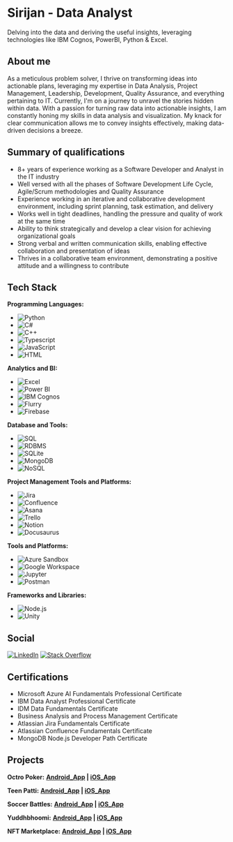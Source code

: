 # Sirijan - Data Analyst
Delving into the data and deriving the useful insights, leveraging technologies like IBM Cognos, PowerBI, Python & Excel.

## About me
As a meticulous problem solver, I thrive on transforming ideas into actionable plans, leveraging my expertise in Data Analysis, Project Management, Leadership, Development, Quality Assurance, and everything pertaining to IT. Currently, I'm on a journey to unravel the stories hidden within data. With a passion for turning raw data into actionable insights, I am constantly honing my skills in data analysis and visualization. My knack for clear communication allows me to convey insights effectively, making data-driven decisions a breeze.

## Summary of qualifications
- 8+ years of experience working as a Software Developer and Analyst in the IT industry 
- Well versed with all the phases of Software Development Life Cycle, Agile/Scrum methodologies and Quality Assurance
- Experience working in an iterative and collaborative development environment, including sprint planning, task estimation, and delivery 
- Works well in tight deadlines, handling the pressure and quality of work at the same time
- Ability to think strategically and develop a clear vision for achieving organizational goals
- Strong verbal and written communication skills, enabling effective collaboration and presentation of ideas
- Thrives in a collaborative team environment, demonstrating a positive attitude and a willingness to contribute

## Tech Stack
**Programming Languages:**
 - ![Python](https://img.shields.io/badge/Python-blue?logo=python&logoColor=white&style=flat-square)
 - ![C#](https://img.shields.io/badge/C%23-purple?logo=c-sharp&logoColor=white&style=flat-square)
 - ![C++](https://img.shields.io/badge/C%2B%2B-blue?logo=c%2B%2B&logoColor=white&style=flat-square)
 - ![Typescript](https://img.shields.io/badge/Typescript-blue?logo=typescript&logoColor=white&style=flat-square)
 - ![JavaScript](https://img.shields.io/badge/JavaScript-yellow?logo=javascript&logoColor=white&style=flat-square)
 - ![HTML](https://img.shields.io/badge/HTML-red?logo=html5&logoColor=white&style=flat-square)

**Analytics and BI:**
- ![Excel](https://img.shields.io/badge/Excel-green?logo=microsoft-excel&logoColor=white&style=flat-square)
- ![Power BI](https://img.shields.io/badge/Power%20BI-orange?logo=power-bi&logoColor=white&style=flat-square)
- ![IBM Cognos](https://img.shields.io/badge/IBM%20Cognos-blue?logo=ibm&logoColor=white&style=flat-square)
- ![Flurry](https://img.shields.io/badge/Flurry-green?logo=flurry&logoColor=white&style=flat-square)
- ![Firebase](https://img.shields.io/badge/Firebase-yellow?logo=firebase&logoColor=white&style=flat-square)

**Database and Tools:**
 - ![SQL](https://img.shields.io/badge/SQL-orange?logo=sql&logoColor=white&style=flat-square)
 - ![RDBMS](https://img.shields.io/badge/RDBMS-blue?logo=mysql&logoColor=white&style=flat-square)
 - ![SQLite](https://img.shields.io/badge/SQLite-blue?logo=sqlite&logoColor=white&style=flat-square)
 - ![MongoDB](https://img.shields.io/badge/MongoDB-green?logo=mongodb&logoColor=white&style=flat-square)
 - ![NoSQL](https://img.shields.io/badge/NoSQL-green?logo=mongodb&logoColor=white&style=flat-square)

**Project Management Tools and Platforms:**
 - ![Jira](https://img.shields.io/badge/Jira-blue?logo=jira&logoColor=white&style=flat-square)
 - ![Confluence](https://img.shields.io/badge/Confluence-blue?logo=confluence&logoColor=white&style=flat-square)
 - ![Asana](https://img.shields.io/badge/Asana-blue?logo=asana&logoColor=white&style=flat-square)
 - ![Trello](https://img.shields.io/badge/Trello-blue?logo=trello&logoColor=white&style=flat-square)
 - ![Notion](https://img.shields.io/badge/Notion-black?logo=notion&logoColor=white&style=flat-square)
 - ![Docusaurus](https://img.shields.io/badge/Docusaurus-blue?logo=docusaurus&logoColor=white&style=flat-square)

**Tools and Platforms:**   
- ![Azure Sandbox](https://img.shields.io/badge/Azure%20Sandbox-blue?logo=microsoft-azure&logoColor=white&style=flat-square)  
- ![Google Workspace](https://img.shields.io/badge/Google%20Workspace-blue?logo=google&logoColor=white&style=flat-square)  
- ![Jupyter](https://img.shields.io/badge/Jupyter-orange?logo=jupyter&logoColor=white&style=flat-square)
- ![Postman](https://img.shields.io/badge/Postman-orange?logo=postman&logoColor=white&style=flat-square)

**Frameworks and Libraries:**
- ![Node.js](https://img.shields.io/badge/Node.js-green?logo=node.js&logoColor=white&style=flat-square)
- ![Unity](https://img.shields.io/badge/Unity-gray?logo=unity&logoColor=white&style=flat-square)

## Social
[![LinkedIn](https://img.shields.io/badge/LinkedIn-blue?logo=linkedin&logoColor=white&style=flat-square)](https://www.linkedin.com/in/sirijan/)
[![Stack Overflow](https://img.shields.io/badge/Stack%20Overflow-white?logo=stackoverflow&logoColor=orange&style=flat-square)](https://stackoverflow.com/users/6891294/sirijan)

## Certifications
- Microsoft Azure AI Fundamentals Professional Certificate 
- IBM Data Analyst Professional Certificate
- IDM Data Fundamentals Certificate
- Business Analysis and Process Management Certificate
- Atlassian Jira Fundamentals Certificate
- Atlassian Confluence Fundamentals Certificate
- MongoDB Node.js Developer Path Certificate

## Projects
**Octro Poker:** **[Android_App](https://play.google.com/store/apps/details?id=com.octro.pokerlive) | [iOS_App](https://apps.apple.com/in/app/poker-live-3d-texas-holdem/id1018155306)**

**Teen Patti:** **[Android_App](https://play.google.com/store/apps/details?id=com.octro.teenpatti) | [iOS_App](https://apps.apple.com/in/app/teen-patti-by-octro/id653418482)**

**Soccer Battles:** **[Android_App](https://play.google.com/store/apps/details?id=com.octro.soccerpunch) | [iOS_App](https://apps.apple.com/in/app/soccer-battles/id1377541018)**

**Yuddhbhoomi:** **[Android_App](https://play.google.com/store/apps/details?id=com.octro.mahayodha) | [iOS_App](https://apps.apple.com/in/app/yuddhbhoomi-the-epic-war-land/id1021193728)**

**NFT Marketplace:** **[Android_App](https://play.google.com/store/apps/details?id=com.newworldinc.io) | [iOS_App](https://apps.apple.com/us/app/new-world/id1621340241)**
